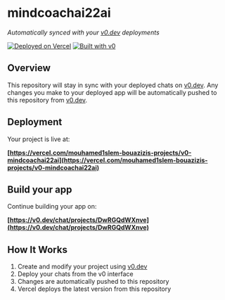 # mindcoachai22ai

*Automatically synced with your [v0.dev](https://v0.dev) deployments*

[![Deployed on Vercel](https://img.shields.io/badge/Deployed%20on-Vercel-black?style=for-the-badge&logo=vercel)](https://vercel.com/mouhamed1slem-bouazizis-projects/v0-mindcoachai22ai)
[![Built with v0](https://img.shields.io/badge/Built%20with-v0.dev-black?style=for-the-badge)](https://v0.dev/chat/projects/DwRGQdWXnve)

## Overview

This repository will stay in sync with your deployed chats on [v0.dev](https://v0.dev).
Any changes you make to your deployed app will be automatically pushed to this repository from [v0.dev](https://v0.dev).

## Deployment

Your project is live at:

**[https://vercel.com/mouhamed1slem-bouazizis-projects/v0-mindcoachai22ai](https://vercel.com/mouhamed1slem-bouazizis-projects/v0-mindcoachai22ai)**

## Build your app

Continue building your app on:

**[https://v0.dev/chat/projects/DwRGQdWXnve](https://v0.dev/chat/projects/DwRGQdWXnve)**

## How It Works

1. Create and modify your project using [v0.dev](https://v0.dev)
2. Deploy your chats from the v0 interface
3. Changes are automatically pushed to this repository
4. Vercel deploys the latest version from this repository
